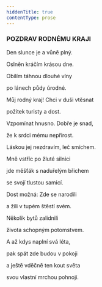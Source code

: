 ```yaml
---
hiddenTitle: true
contentType: prose
---
```


<section>

### POZDRAV RODNÉMU KRAJI

Den slunce je a vůně plný. 

Oslněn kráčím krásou dne. 

Obilím táhnou dlouhé vlny 

po lánech půdy úrodné.

</section>

<section>

Můj rodný kraj! Chci v duši vtěsnat 

požitek turisty a dost. 

Vzpomínat hnusno. Dobře je snad, 

že k srdci mému nepřirost.

</section>

<section>

Láskou jej nezdravím, leč smíchem. 

Mně vstříc po žluté silnici 

jde měšťák s naduřelým břichem 

se svojí tlustou samicí.

</section>

<section>

Dost možná: Zde se narodili 

a žili v tupém štěstí svém. 

Několik bytů zalidnili 

života schopným potomstvem.

</section>

<section>

A až kdys naplní svá léta, 

pak spát zde budou v pokoji 

a ještě vděčně ten kout světa 

svou vlastní mrchou pohnojí.

</section>
